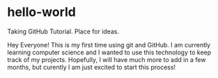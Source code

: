 # hello-world
Taking GitHub Tutorial. Place for ideas.

Hey Everyone! This is my first time using git and GitHub.
I am currently learning computer science and I wanted to use this technology to keep track of my projects.
Hopefully, I will have much more to add in a few months, but curently I am just excited to start this process!

